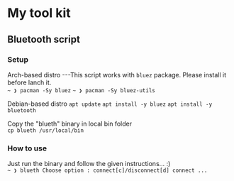 # My tool kit #

## Bluetooth script ##

### Setup ###

Arch-based distro
---This script works with `bluez`  package. Please install it before lanch it. </br>
`~ ❯ pacman -Sy bluez`
`~ ❯ pacman -Sy bluez-utils`

Debian-based distro
`apt update`
`apt install -y bluez`
`apt install -y bluetooth`

Copy the "blueth" binary in local bin folder </br>
`cp blueth /usr/local/bin`

### How to use ###
Just run the binary and follow the given instructions... :) </br>
`~ ❯ blueth
Choose option : connect[c]/disconnect[d]
connect
...`
